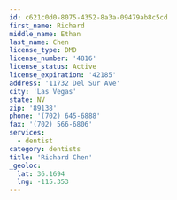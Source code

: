 ```yaml
---
id: c621c0d0-8075-4352-8a3a-09479ab8c5cd
first_name: Richard
middle_name: Ethan
last_name: Chen
license_type: DMD
license_number: '4816'
license_status: Active
license_expiration: '42185'
address: '11732 Del Sur Ave'
city: 'Las Vegas'
state: NV
zip: '89138'
phone: '(702) 645-6888'
fax: '(702) 566-6806'
services:
  - dentist
category: dentists
title: 'Richard Chen'
_geoloc:
  lat: 36.1694
  lng: -115.353
---
```

